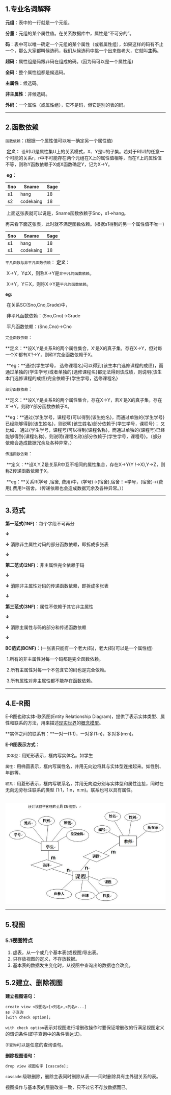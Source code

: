 ## 1.专业名词解释

**元组**：表中的一行就是一个元组。

**分量**：元组的某个属性值。在关系数据库中，属性是“不可分的”。

**码**：表中可以唯一确定一个元组的某个属性（或者属性组），如果这样的码有不止一个，那么大家都叫候选码，我们从候选码中挑一个出来做老大，它就叫**主码**。

**超码**：属性组是码跟非码在组成的码。(因为码可以是一个属性组)

**全码**：整个属性组都是候选码。

**主属性**：候选码。

**非主属性**：非候选码。

**外码**：一个属性（或属性组），它不是码，但它是别的表的码。

***

## 2.函数依赖

`函数依赖`：(根据一个属性值可以唯一确定另一个属性值)

​    **定义：** 设R(U)是属性集U上的关系模式，X、Y是U的子集。若对于R(U)的任意一个可能的关系r，r中不可能存在两个元组在X上的属性值相等，而在Y上的属性值不等，则称Y函数依赖于X或X函数确定Y，记为X→Y。

​    **eg：**

| Sno | Sname     | Sage |
| --- | --------- | ---- |
| s1  | hang      | 18   |
| s2  | codekaing | 18   |

​    上面这张表就可以说是，Sname函数依赖于Sno，s1→hang。

​    再来看下面这张表，此时就不满足函数依赖。(根据s1得到的另一个属性值不唯一)

| Sno | Sname     | Sage |
| --- | --------- | ---- |
| s1  | hang      | 18   |
| s1  | codekaing | 18   |

`平凡函数与非平凡函数依赖`：
**定义：**

​    X→Y，Y⊈X，则称X→Y是`非平凡的函数依赖`。

​    X→Y，Y⊆X，则称X→Y是`平凡的函数依赖`。

**eg:**

​    在关系SC(Sno,Cno,Grade)中，

​    非平凡函数依赖：(Sno,Cno)→Grade

​    平凡函数依赖：(Sno,Cno)→Cno

`完全函数依赖`：

​    **定义：**设X,Y是关系R的两个属性集合，X’是X的真子集，存在X→Y，但对每一个X’都有X’!→Y，则称Y完全函数依赖于X。

​    **eg：**通过{学生学号， 选修课程名}可以得到{该生本门选修课程的成绩}，而通过单独的{学生学号}或者单独的{选修课程名}都无法得到该成绩，则说明{该生本门选修课程的成绩}完全依赖于{学生学号，选修课程名}

`部分函数依赖`：

​    **定义：**设X,Y是关系R的两个属性集合，存在X→Y，若X’是X的真子集，存在X’→Y，则称Y部分函数依赖于X。

​    **eg：**通过{学生学号，课程号}可以得到{该生姓名}，而通过单独的{学生学号}已经能够得到{该生姓名}，则说明{该生姓名}部分依赖于{学生学号，课程号}； 又比如， 通过{学生学号，课程号}可以得到{课程名称}，而通过单独的{课程号}已经能够得到{课程名称}，则说明{课程名称}部分依赖于{学生学号，课程号}。（部分依赖会造成数据冗余及各种异常。）

`传递函数依赖`：

​    **定义：**设X,Y,Z是关系R中互不相同的属性集合，存在X→Y(Y !→X),Y→Z，则称Z传递函数依赖于X。

​    **eg：**关系R(学号 ,宿舍, 费用)中，(学号)->(宿舍),宿舍！=学号，(宿舍)->(费用),费用!=宿舍。（传递依赖也会造成数据冗余及各种异常。））

***

## 3.范式

**第一范式(1NF)**：每个字段不可再分

**↓**

**↓** 消除非主属性对码的部分函数依赖，即拆成多张表

**↓** 

**第二范式(2NF)**：非主属性完全依赖于码

**↓**

**↓** 消除非主属性对码的传递函数依赖，即拆成多张表

**↓** 

**第三范式(3NF)**：属性不依赖于其它非主属性

**↓**

**↓** 消除主属性与码的部分和传递函数依赖

**↓** 

**BC范式(BCNF)**：(一张表只能有一个老大(码)，老大(码)可以是一个属性组)

​    1.所有的非主属性对每一个码都是完全函数依赖。

​    2.所有主属性对每一个不包含它的码也是完全依赖。

​    3.所有属性对非主属性都不能存在函数依赖。

***

## 4.E-R图

E-R图也称实体-联系图(Entity Relationship Diagram)，提供了表示实体类型、属性和联系的方法，用来描述[现实世界](https://baike.baidu.com/item/现实世界/688877)的[概念模型](https://baike.baidu.com/item/概念模型/3187025)。

**实体之间的联系有：**一对一(1:1)，一对多(1:n)，多对多(m:n)。

**E-R图表示方式：**

​    `实体型：`用矩形表示，框内写实体名。如学生

​    `属性：`用椭圆表示，框内写属性名，并用无向边将其与实体型连接起来。如性别、年龄等。

​    `联系：`用菱形表示，框内写联系名，并用无向边分别与实体型和属性连接，同时在无向边旁标注联系的类型 (1:1，1:n，n:m)。联系也可以具有属性。

​    ![img](数据库.assets/timg-1586614926204.jpg)

***

## 5.视图

### 5.1视图特点

1. 虚表，从一个或几个基本表(或视图)导出表。
2. 只存放视图的定义，不存放数据。
3. 基本表的数据发生变化时，从视图中查询出的数据也会改变。

## 5.2建立、删除视图

**建立视图语句：**

```
create view <视图名>[<列名>,<列名>...]
as 子查询
[with check option];
```

`with check option`表示对视图进行增删改操作时要保证增删改的行满足视图定义的谓词条件(即子查询中的条件表达式)。

`子查询`可以是任意的查询语句。

**删除视图语句：**

```
drop view 视图名字 [cascade];
```

`cascade`:级联删除，删除主表同时删除从表——同时删除具有主外键关系的表。

视图操作与基本表的层删改查一致，只不过它不存放数据而已。
